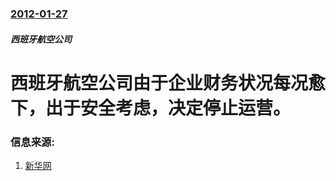 ### [2012-01-27](/news/2012/01/27/index.md)

##### 西班牙航空公司
#  西班牙航空公司由于企业财务状况每况愈下，出于安全考虑，决定停止运营。




### 信息来源:

1. [新华网](http://news.xinhuanet.com/air/2012-01/29/c_122623052.htm)
